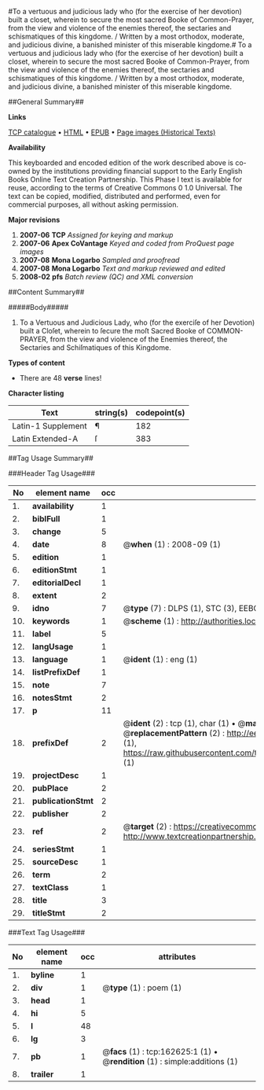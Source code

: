 #To a vertuous and judicious lady who (for the exercise of her devotion) built a closet, wherein to secure the most sacred Booke of Common-Prayer, from the view and violence of the enemies thereof, the sectaries and schismatiques of this kingdome. / Written by a most orthodox, moderate, and judicious divine, a banished minister of this miserable kingdome.#
To a vertuous and judicious lady who (for the exercise of her devotion) built a closet, wherein to secure the most sacred Booke of Common-Prayer, from the view and violence of the enemies thereof, the sectaries and schismatiques of this kingdome. / Written by a most orthodox, moderate, and judicious divine, a banished minister of this miserable kingdome.

##General Summary##

**Links**

[TCP catalogue](http://www.ota.ox.ac.uk/tcp/)  • 
[HTML](http://tei.it.ox.ac.uk/tcp/Texts-HTML/free/A94/A94389.html)  • 
[EPUB](http://tei.it.ox.ac.uk/tcp/Texts-EPUB/free/A94/A94389.epub) • 
[Page images (Historical Texts)](https://data.historicaltexts.jisc.ac.uk/view?pubId=eebo-99869406e&pageId=eebo-99869406e-162625-1)

**Availability**

This keyboarded and encoded edition of the
	       work described above is co-owned by the institutions
	       providing financial support to the Early English Books
	       Online Text Creation Partnership. This Phase I text is
	       available for reuse, according to the terms of Creative
	       Commons 0 1.0 Universal. The text can be copied,
	       modified, distributed and performed, even for
	       commercial purposes, all without asking permission.

**Major revisions**

1. __2007-06__ __TCP__ *Assigned for keying and markup*
1. __2007-06__ __Apex CoVantage__ *Keyed and coded from ProQuest page images*
1. __2007-08__ __Mona Logarbo__ *Sampled and proofread*
1. __2007-08__ __Mona Logarbo__ *Text and markup reviewed and edited*
1. __2008-02__ __pfs__ *Batch review (QC) and XML conversion*

##Content Summary##

#####Body#####

1. To a Vertuous and Judicious Lady, who (for the exerciſe of her Devotion) built a Cloſet, wherein to ſecure the moſt Sacred Booke of COMMON-PRAYER, from the view and violence of the Enemies thereof, the Sectaries and Schiſmatiques of this Kingdome.

**Types of content**

  * There are 48 **verse** lines!

**Character listing**


|Text|string(s)|codepoint(s)|
|---|---|---|
|Latin-1 Supplement|¶|182|
|Latin Extended-A|ſ|383|

##Tag Usage Summary##

###Header Tag Usage###

|No|element name|occ|attributes|
|---|---|---|---|
|1.|__availability__|1||
|2.|__biblFull__|1||
|3.|__change__|5||
|4.|__date__|8| @__when__ (1) : 2008-09 (1)|
|5.|__edition__|1||
|6.|__editionStmt__|1||
|7.|__editorialDecl__|1||
|8.|__extent__|2||
|9.|__idno__|7| @__type__ (7) : DLPS (1), STC (3), EEBO-CITATION (1), PROQUEST (1), VID (1)|
|10.|__keywords__|1| @__scheme__ (1) : http://authorities.loc.gov/ (1)|
|11.|__label__|5||
|12.|__langUsage__|1||
|13.|__language__|1| @__ident__ (1) : eng (1)|
|14.|__listPrefixDef__|1||
|15.|__note__|7||
|16.|__notesStmt__|2||
|17.|__p__|11||
|18.|__prefixDef__|2| @__ident__ (2) : tcp (1), char (1)  •  @__matchPattern__ (2) : ([0-9\-]+):([0-9IVX]+) (1), (.+) (1)  •  @__replacementPattern__ (2) : http://eebo.chadwyck.com/downloadtiff?vid=$1&page=$2 (1), https://raw.githubusercontent.com/textcreationpartnership/Texts/master/tcpchars.xml#$1 (1)|
|19.|__projectDesc__|1||
|20.|__pubPlace__|2||
|21.|__publicationStmt__|2||
|22.|__publisher__|2||
|23.|__ref__|2| @__target__ (2) : https://creativecommons.org/publicdomain/zero/1.0/ (1), http://www.textcreationpartnership.org/docs/. (1)|
|24.|__seriesStmt__|1||
|25.|__sourceDesc__|1||
|26.|__term__|2||
|27.|__textClass__|1||
|28.|__title__|3||
|29.|__titleStmt__|2||


###Text Tag Usage###

|No|element name|occ|attributes|
|---|---|---|---|
|1.|__byline__|1||
|2.|__div__|1| @__type__ (1) : poem (1)|
|3.|__head__|1||
|4.|__hi__|5||
|5.|__l__|48||
|6.|__lg__|3||
|7.|__pb__|1| @__facs__ (1) : tcp:162625:1 (1)  •  @__rendition__ (1) : simple:additions (1)|
|8.|__trailer__|1||
